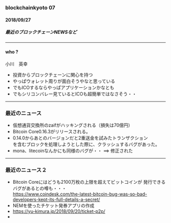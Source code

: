 ### blockchainkyoto 07
#### 2018/09/27

##### 最近のブロックチェーンNEWSなど 
      
---         
      
#### who ?
小川　英幸     
* 投資からブロックチェーンに関心を持つ      
* やっぱウォレット周りが面白そうやなと思っている     
* でもICOするならやっぱアプリケーションかなとも     
* でもシリコンバレー見ているとICOも超簡単ではなさそう・・      
       
---          
### 最近のニュース
* 仮想通貨交換所のzaifがハッキングされる（損失は70億円）     
* Bitcoin Core0.16.3がリリースされる。     
* 0.14.0からあとのバージョンだと2重送金を試みたトランザクション     
を含むブロックを処理しようとした際に、クラッシュするバグがあった。           
* mona、litecoinなんかにも同様のバグが・・ ==> 修正された    
     
---
### 最近のニュース２
* Bitcoin Coreにはどうも2100万枚の上限を超えてビットコインが
発行できるバグがあるとの噂も・・・   
https://www.coindesk.com/the-latest-bitcoin-bug-was-so-bad-developers-kept-its-full-details-a-secret/    
* NEMを使ったチケット発券アプリの作成    
* https://yu-kimura.jp/2018/09/20/ticket-p2p/    
* 